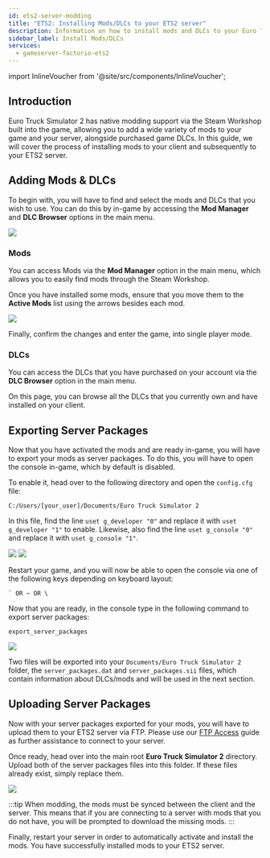 ```yaml
---
id: ets2-server-modding
title: "ETS2: Installing Mods/DLCs to your ETS2 server"
description: Information on how to install mods and DLCs to your Euro Truck Simulator 2 (ETS2) server or game client from ZAP-Hosting - ZAP-Hosting.com Documentation
sidebar_label: Install Mods/DLCs
services:
  - gameserver-factorio-ets2
---
```


import InlineVoucher from '@site/src/components/InlineVoucher';

## Introduction

Euro Truck Simulator 2 has native modding support via the Steam Workshop built into the game, allowing you to add a wide variety of mods to your game and your server, alongside purchased game DLCs. In this guide, we will cover the process of installing mods to your client and subsequently to your ETS2 server.

<InlineVoucher />

## Adding Mods & DLCs

To begin with, you will have to find and select the mods and DLCs that you wish to use. You can do this by in-game by accessing the **Mod Manager** and **DLC Browser** options in the main menu.

![](https://screensaver01.zap-hosting.com/index.php/s/osjX59MRjrPBfe6/preview)

### Mods

You can access Mods via the **Mod Manager** option in the main menu, which allows you to easily find mods through the Steam Workshop.

Once you have installed some mods, ensure that you move them to the **Active Mods** list using the arrows besides each mod.

![](https://screensaver01.zap-hosting.com/index.php/s/TG7XK6ZodWZM2pz/preview)

Finally, confirm the changes and enter the game, into single player mode.

### DLCs

You can access the DLCs that you have purchased on your account via the **DLC Browser** option in the main menu.

On this page, you can browse all the DLCs that you currently own and have installed on your client.

## Exporting Server Packages

Now that you have activated the mods and are ready in-game, you will have to export your mods as server packages. To do this, you will have to open the console in-game, which by default is disabled.

To enable it, head over to the following directory and open the `config.cfg` file:
```
C:/Users/[your_user]/Documents/Euro Truck Simulator 2
```

In this file, find the line `uset g_developer "0"` and replace it with `uset g_developer "1"` to enable. Likewise, also find the line `uset g_console "0"` and replace it with `uset g_console "1"`.

![](https://screensaver01.zap-hosting.com/index.php/s/Wz52e4o2KtTndZM/preview)
![](https://screensaver01.zap-hosting.com/index.php/s/raR8jxq7imKzjDD/preview)

Restart your game, and you will now be able to open the console via one of the following keys depending on keyboard layout:
```
` OR ~ OR \
```

Now that you are ready, in the console type in the following command to export server packages:
```
export_server_packages
```

![](https://screensaver01.zap-hosting.com/index.php/s/zbzbdKfyr5xyNrK/preview)

Two files will be exported into your `Documents/Euro Truck Simulator 2` folder, the `server_packages.dat` and `server_packages.sii` files, which contain information about DLCs/mods and will be used in the next section.

## Uploading Server Packages

Now with your server packages exported for your mods, you will have to upload them to your ETS2 server via FTP. Please use our [FTP Access](gameserver-ftpaccess.md) guide as further assistance to connect to your server.

Once ready, head over into the main root **Euro Truck Simulator 2** directory. Upload both of the server packages files into this folder. If these files already exist, simply replace them.

![](https://screensaver01.zap-hosting.com/index.php/s/9xaDPw7sptsN3FH/preview)

:::tip
When modding, the mods must be synced between the client and the server. This means that if you are connecting to a server with mods that you do not have, you will be prompted to download the missing mods.
:::

Finally, restart your server in order to automatically activate and install the mods. You have successfully installed mods to your ETS2 server.

<InlineVoucher />
